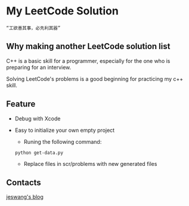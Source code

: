 My LeetCode Solution
========
	“工欲善其事，必先利其器”
## Why making another LeetCode solution list
C++ is a basic skill for a programmer, especially for the one who is preparing for an interview. 

Solving LeetCode's problems is a good beginning for practicing my c++ skill. 

## Feature
- Debug with Xcode
- Easy to initialize your own empty project
	- Runing the following command:
	
	```
	python get-data.py
	```
	
	- Replace files in scr/problems with new generated files
	
## Contacts
[jeswang's blog](blog.jeswang.org)
